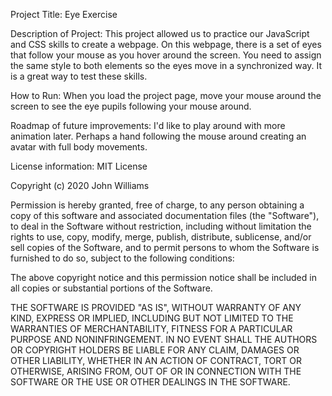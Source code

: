 Project Title:
Eye Exercise

Description of Project:
This project allowed us to practice our JavaScript and CSS skills to create a webpage. On this webpage, there is a set of eyes that follow your mouse as you hover around the screen. You need to assign the same style to both elements so the eyes move in a synchronized way. It is a great way to test these skills.

How to Run:
When you load the project page, move your mouse around the screen to see the eye pupils following your mouse around.

Roadmap of future improvements: 
I'd like to play around with more animation later. Perhaps a hand following the mouse around creating an avatar with full body movements.


License information:
MIT License

Copyright (c) 2020 John Williams

Permission is hereby granted, free of charge, to any person obtaining a copy
of this software and associated documentation files (the "Software"), to deal
in the Software without restriction, including without limitation the rights
to use, copy, modify, merge, publish, distribute, sublicense, and/or sell
copies of the Software, and to permit persons to whom the Software is
furnished to do so, subject to the following conditions:

The above copyright notice and this permission notice shall be included in all
copies or substantial portions of the Software.

THE SOFTWARE IS PROVIDED "AS IS", WITHOUT WARRANTY OF ANY KIND, EXPRESS OR
IMPLIED, INCLUDING BUT NOT LIMITED TO THE WARRANTIES OF MERCHANTABILITY,
FITNESS FOR A PARTICULAR PURPOSE AND NONINFRINGEMENT. IN NO EVENT SHALL THE
AUTHORS OR COPYRIGHT HOLDERS BE LIABLE FOR ANY CLAIM, DAMAGES OR OTHER
LIABILITY, WHETHER IN AN ACTION OF CONTRACT, TORT OR OTHERWISE, ARISING FROM,
OUT OF OR IN CONNECTION WITH THE SOFTWARE OR THE USE OR OTHER DEALINGS IN THE
SOFTWARE.
